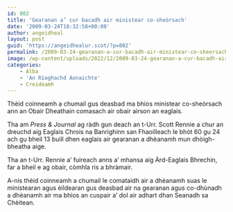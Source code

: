 ```yaml
---
id: 802
title: 'Gearanan a’ cur bacadh air ministear co-sheòrsach'
date: '2009-03-24T18:32:58+00:00'
author: angeidheal
layout: post
guid: 'https://angeidhealur.scot/?p=802'
permalink: /2009-03-24-gearanan-a-cur-bacadh-air-ministear-co-sheorsach/
image: /wp-content/uploads/2022/12/2009-03-24-gearanan-a-cur-bacadh-air-ministear-co-sheorsach.webp
categories:
    - Alba
    - 'An Rìoghachd Aonaichte'
    - Creideamh
---
```


Thèid coinneamh a chumail gus deasbad ma bhios ministear co-sheòrsach ann an Obair Dheathain comasach air obair airson an eaglais.

Tha am *Press &amp; Journal* ag ràdh gun deach an t-Urr. Scott Rennie a chur an dreuchd aig Eaglais Chrois na Banrighinn san Fhaoilleach le bhòt 60 gu 24 ach gu bheil 13 buill dhen eaglais air gearanan a dhèanamh mun dhòigh-bheatha aige.

Tha an t-Urr. Rennie a’ fuireach anns a’ mhansa aig Àrd-Eaglais Bhrechin, far a bheil e ag obair, còmhla ris a bhràmair.

A-nis thèid coinneamh a chumail le comataidh air a dhèanamh suas le ministearan agus èildearan gus deasbad air na gearanan agus co-dhùnadh a dhèanamh air ma bhios an cuspair a’ dol air adhart dhan Seanadh sa Chèitean.